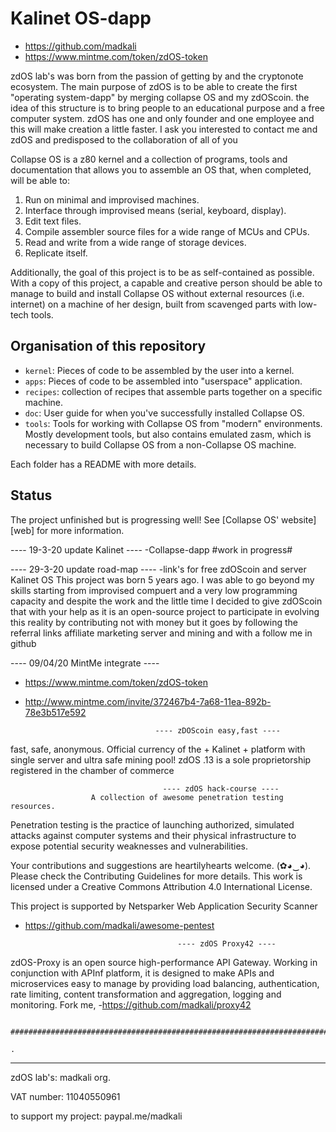 # Kalinet OS-dapp

* https://github.com/madkali 
* https://www.mintme.com/token/zdOS-token

zdOS lab's was born from the passion of getting by and the cryptonote ecosystem.
The main purpose of zdOS is to be able to create the first "operating system-dapp" by merging collapse OS and my zdOScoin.
the idea of ​​this structure is to bring people to an educational purpose and a free computer system.
zdOS has one and only founder and one employee and this will make creation a little faster.
I ask you interested to contact me and zdOS and predisposed to the collaboration of all of you

Collapse OS is a z80 kernel and a collection of programs, tools and
documentation that allows you to assemble an OS that, when completed, will be
able to:

1. Run on minimal and improvised machines.
2. Interface through improvised means (serial, keyboard, display).
3. Edit text files.
4. Compile assembler source files for a wide range of MCUs and CPUs.
5. Read and write from a wide range of storage devices.
6. Replicate itself.

Additionally, the goal of this project is to be as self-contained as possible.
With a copy of this project, a capable and creative person should be able to
manage to build and install Collapse OS without external resources (i.e.
internet) on a machine of her design, built from scavenged parts with low-tech
tools.

## Organisation of this repository

* `kernel`: Pieces of code to be assembled by the user into a kernel.
* `apps`: Pieces of code to be assembled into "userspace" application.
* `recipes`: collection of recipes that assemble parts together on a specific
             machine.
* `doc`: User guide for when you've successfully installed Collapse OS.
* `tools`: Tools for working with Collapse OS from "modern" environments. Mostly
           development tools, but also contains emulated zasm, which is
           necessary to build Collapse OS from a non-Collapse OS machine.

Each folder has a README with more details.

## Status

The project unfinished but is progressing well! See [Collapse OS' website][web]
for more information.

[libz80]: https://https://github.com/madkali

----  19-3-20 update Kalinet  ----
-Collapse-dapp #work in progress#

----  29-3-20 update road-map  ----
-link's for free zdOScoin and server
Kalinet OS
This project was born 5 years ago.
I was able to go beyond my skills starting from improvised compuert and a very low programming capacity and despite the work and the little time I decided to give zdOScoin that with your help as it is an open-source project to participate in evolving this reality by contributing not with money but it goes by following the referral links affiliate marketing server and mining and with a follow me in github

---- 09/04/20 MintMe integrate ----
- https://www.mintme.com/token/zdOS-token
- http://www.mintme.com/invite/372467b4-7a68-11ea-892b-78e3b517e592 

                                   ---- zDOScoin easy,fast ----

fast, safe, anonymous.
Official currency of the + Kalinet + platform
with single server and ultra safe mining pool!
zdOS .13 is a sole proprietorship registered in the chamber of commerce

                                      ---- zdOS hack-course ----
                      A collection of awesome penetration testing resources.

Penetration testing is the practice of launching authorized, simulated attacks against computer systems and their physical infrastructure to expose potential security weaknesses and vulnerabilities.

Your contributions and suggestions are heartilyhearts welcome. (✿◕‿◕). Please check the Contributing Guidelines for more details. This work is licensed under a Creative Commons Attribution 4.0 International License.

This project is supported by Netsparker Web Application Security Scanner     
- https://github.com/madkali/awesome-pentest

                          
                                        ---- zdOS Proxy42 ----

zdOS-Proxy is an open source high-performance API Gateway. Working in conjunction with APInf platform, it is designed to make APIs and microservices easy to manage by providing load balancing, authentication, rate limiting, content transformation and aggregation, logging and monitoring.
Fork me,
-https://github.com/madkali/proxy42
             
             ##########################################################################################
                                                                                                                               .


                                    
                                   
        
-----------------------------------------------------------------------------------------------------------------------------
zdOS lab's:
madkali org.

VAT number:
11040550961

to support my project: paypal.me/madkali
